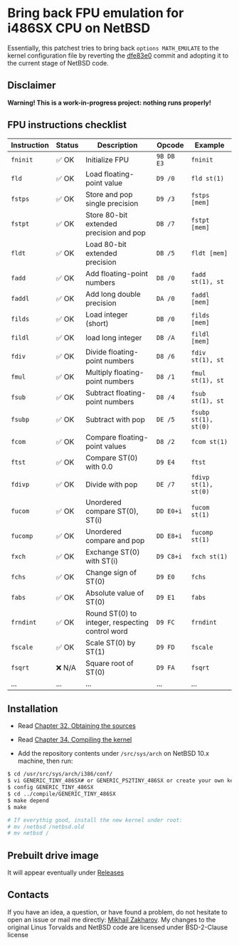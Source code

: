# Bring back FPU emulation for i486SX CPU on NetBSD

Essentially, this patchest tries to bring back `options MATH_EMULATE` to the kernel configuration file by reverting
the [dfe83e0](https://github.com/NetBSD/src/commit/dfe83e08ca9688dd195a43113e7bc7c58fcdd14a) commit and adopting it
to the current stage of NetBSD code.

## Disclaimer

  **Warning! This is a work-in-progress project: nothing runs properly!**

## FPU instructions checklist

| Instruction | Status   | Description                                     | Opcode     | Example              |
| ----------- | -------- | ----------------------------------------------- | ---------- | -------------------- |
| `fninit`    | ✅ OK   | Initialize FPU                                  | `9B DB E3` | `fninit`             |
| `fld`       | ✅ OK   | Load floating-point value                       | `D9 /0`    | `fld st(1)`          |
| `fstps`     | ✅ OK   | Store and pop single precision                  | `D9 /3`    | `fstps [mem]`        |
| `fstpt`     | ✅ OK   | Store 80-bit extended precision and pop         | `DB /7`    | `fstpt [mem]`        |
| `fldt`      | ✅ OK   | Load 80-bit extended precision                  | `DB /5`    | `fldt [mem]`         |
| `fadd`      | ✅ OK   | Add floating-point numbers                      | `D8 /0`    | `fadd st(1), st`     |
| `faddl`     | ✅ OK   | Add long double precision                       | `DA /0`    | `faddl [mem]`        |
| `filds`     | ✅ OK   | Load integer (short)                            | `DB /0`    | `filds [mem]`        |
| `fildl`     | ✅ OK   | load long integer                               | `DB /A`    | `fildl [mem]`        |
| `fdiv`      | ✅ OK   | Divide floating-point numbers                   | `D8 /6`    | `fdiv st(1), st`     |
| `fmul`      | ✅ OK   | Multiply floating-point numbers                 | `D8 /1`    | `fmul st(1), st`     |
| `fsub`      | ✅ OK   | Subtract floating-point numbers                 | `D8 /4`    | `fsub st(1), st`     |
| `fsubp`     | ✅ OK   | Subtract with pop                               | `DE /5`    | `fsubp st(1), st(0)` |
| `fcom`      | ✅ OK   | Compare floating-point values                   | `D8 /2`    | `fcom st(1)`         |
| `ftst`      | ✅ OK   | Compare ST(0) with 0.0                          | `D9 E4`    | `ftst`               |
| `fdivp`     | ✅ OK   | Divide with pop                                 | `DE /7`    | `fdivp st(1), st(0)` |
| `fucom`     | ✅ OK   | Unordered compare ST(0), ST(i)                  | `DD E0+i`  | `fucom st(1)`        |
| `fucomp`    | ✅ OK   | Unordered compare and pop                       | `DD E8+i`  | `fucomp st(1)`       |
| `fxch`      | ✅ OK   | Exchange ST(0) with ST(i)                       | `D9 C8+i`  | `fxch st(1)`         |
| `fchs`      | ✅ OK   | Change sign of ST(0)                            | `D9 E0`    | `fchs`               |
| `fabs`      | ✅ OK   | Absolute value of ST(0)                         | `D9 E1`    | `fabs`               |
| `frndint`   | ✅ OK   | Round ST(0) to integer, respecting control word | `D9 FC`    | `frndint`            |
| `fscale`    | ✅ OK   | Scale ST(0) by ST(1)                            | `D9 FD`    | `fscale`             |
| `fsqrt`     | ❌ N/A  | Square root of ST(0)                            | `D9 FA`    | `fsqrt`              |
| ...         | ...      | ...                                             | ...        | ...                  |

## Installation

* Read [Chapter 32. Obtaining the sources](https://www.netbsd.org/docs/guide/en/chap-fetch.html)
* Read [Chapter 34. Compiling the kernel](https://www.netbsd.org/docs/guide/en/chap-kernel.html)

* Add the repository contents under `/src/sys/arch` on NetBSD 10.x machine, then run:

``` sh
$ cd /usr/src/sys/arch/i386/conf/
$ vi GENERIC_TINY_486SX# or GENERIC_PS2TINY_486SX or create your own kernel configuration with "options MATH_EMULATE"
$ config GENERIC_TINY_486SX
$ cd ../compile/GENERIC_TINY_486SX
$ make depend
$ make

# If everythig good, install the new kernel under root:
# mv /netbsd /netbsd.old
# mv netbsd /
```

## Prebuilt drive image

It will appear eventually under [Releases](https://github.com/mezantrop/i486SX_soft_FPU/releases)

## Contacts

If you have an idea, a question, or have found a problem, do not hesitate to open an issue or mail me
directly: [Mikhail Zakharov](zmey20000@yahoo.com). My changes to the original Linus Torvalds and NetBSD code are
licensed under BSD-2-Clause license
